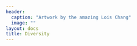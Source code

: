 ```yaml
---
header:
  caption: "Artwork by the amazing Lois Chang"
  image: ""
layout: docs
title: Diversity
---
```

